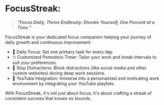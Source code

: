 # FocusStreak:
> ***"Focus Daily, Thrive Endlessly: Elevate Yourself, One Percent at a Time."***

FocusStreak is your dedicated focus companion helping your journey of daily growth and continuous improvement.

- 📅 Daily Focus: Set one primary task for every day.
- ⏱ Customized Pomodoro Timer: Tailor your work and break intervals to suit your preferences.
- 🚫 Stop Distractions: Block distractions (like social media and other custom websites) during deep work sessions.
- 🎥 YouTube Integration: Immerse into a personalized and motivating work environment by integrating your YouTube playlists.

With FocusStreak, it's not just about focus; it's about crafting a streak of consistent success that knows no bounds.
